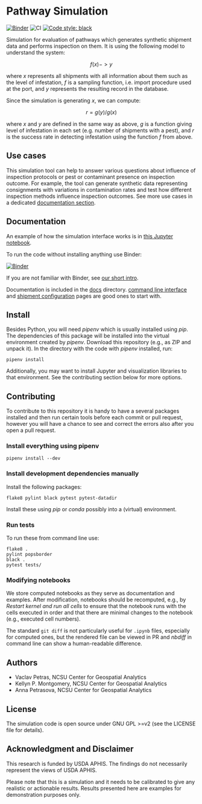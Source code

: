 # Pathway Simulation

[![Binder](https://mybinder.org/badge_logo.svg)](https://mybinder.org/v2/gh/ncsu-landscape-dynamics/pathways-simulation/master?urlpath=lab/tree/example.ipynb)
![CI](https://github.com/ncsu-landscape-dynamics/pathways-simulation/workflows/CI/badge.svg)
[![Code style: black](https://img.shields.io/badge/code%20style-black-000000.svg)](https://github.com/psf/black)

Simulation for evaluation of pathways which generates synthetic shipment
data and performs inspection on them. It is using the following model
to understand the system:

```math
f(x) -> y
```

where *x* represents all shipments with all information about them
such as the level of infestation, *f* is a sampling function,
i.e. import procedure used at the port,
and *y* represents the resulting record in the database.

Since the simulation is generating *x*, we can compute:

```math
r = g(y) / g(x)
```

where *x* and *y* are defined in the same way as above,
*g* is a function giving level of infestation in each set
(e.g. number of shipments with a pest),
and *r* is the success rate in detecting infestation
using the function *f* from above.

## Use cases

This simulation tool can help to answer various questions about influence
of inspection protocols or pest or contaminant presence on inspection outcome.
For example, the tool can generate synthetic data representing consignments
with variations in contamination rates and test how different inspection
methods influence inspection outcomes.
See more use cases in a dedicated [documentation section](docs/use_cases.md).

## Documentation

An example of how the simulation interface works is in
[this Jupyter notebook](example.ipynb).

To run the code without installing anything use Binder:

[![Binder](https://mybinder.org/badge_logo.svg)](https://mybinder.org/v2/gh/ncsu-landscape-dynamics/pathways-simulation/master?urlpath=lab/tree/example.ipynb)

If you are not familiar with Binder, see
[our short intro](docs/binder.md).

Documentation is included in the [docs](docs/) directory.
[command line interface](docs/cli.md)
and [shipment configuration](docs/shipments.md)
pages are good ones to start with.

## Install

Besides Python, you will need *pipenv* which is usually installed using *pip*.
The dependencies of this package will be installed into the virtual environment
created by *pipenv*. Download this repository (e.g., as ZIP and unpack it).
In the directory with the code with *pipenv* installed, run:

```
pipenv install
```

Additionally, you may want to install Jupyter and visualization libraries
to that environment. See the contributing section below for more options.

## Contributing

To contribute to this repository it is handy to have a several packages
installed and then run certain tools before each commit or pull request,
however you will have a chance to see and correct the errors also after
you open a pull request.

### Install everything using pipenv

```
pipenv install --dev
```

### Install development dependencies manually

Install the following packages:

```
flake8 pylint black pytest pytest-datadir
```

Install these using *pip* or *conda* possibly into a (virtual)
environment.

### Run tests

To run these from command line use:

```
flake8 .
pylint popsborder
black .
pytest tests/
```

### Modifying notebooks

We store computed notebooks as they serve as documentation and
examples.
After modification, notebooks should be recomputed, e.g., by
*Restart kernel and run all cells* to ensure that the notebook runs
with the cells executed in order and that there are minimal changes
to the notebook (e.g., executed cell numbers).

The standard `git diff` is not particularly useful for `.ipynb` files,
especially for computed ones, but the rendered file can be viewed in PR
and *nbdiff* in command line can show a human-readable difference.

## Authors

* Vaclav Petras, NCSU Center for Geospatial Analytics
* Kellyn P. Montgomery, NCSU Center for Geospatial Analytics
* Anna Petrasova, NCSU Center for Geospatial Analytics

## License

The simulation code is open source under GNU GPL >=v2
(see the LICENSE file for details).

## Acknowledgment and Disclaimer

This research is funded by USDA APHIS. The findings do not necessarily
represent the views of USDA APHIS.

Please note that this is a simulation and it needs to be calibrated
to give any realistic or actionable results. Results presented here
are examples for demonstration purposes only.
